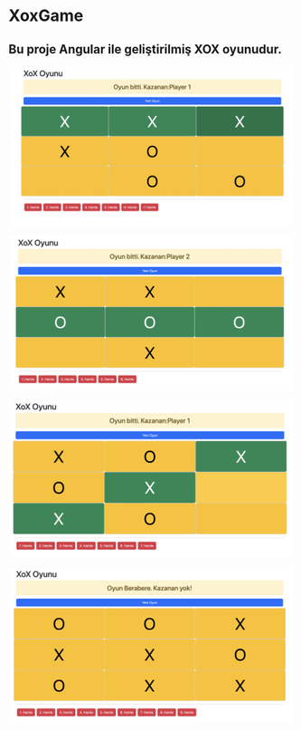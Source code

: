 # XoxGame

## Bu proje Angular ile geliştirilmiş XOX oyunudur.


![image1](https://raw.githubusercontent.com/aysegulpektas/xox-game/main/images/image1.png)

![image1](https://raw.githubusercontent.com/aysegulpektas/xox-game/main/images/image2.png)

![image1](https://raw.githubusercontent.com/aysegulpektas/xox-game/main/images/image3.png)

![image1](https://raw.githubusercontent.com/aysegulpektas/xox-game/main/images/image4.png)





